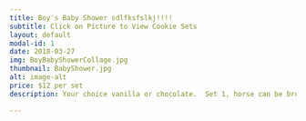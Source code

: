```yaml
---
title: Boy's Baby Shower sdlfksfslkj!!!!
subtitle: Click on Picture to View Cookie Sets
layout: default
modal-id: 1
date: 2018-03-27
img: BoyBabyShowerCollage.jpg
thumbnail: BabyShower.jpg
alt: image-alt
price: $12 per set
description: Your choice vanilla or chocolate.  Set 1, horse can be brown or blue.  

---
```

